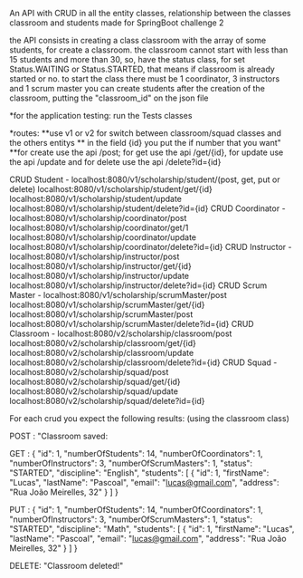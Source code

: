 An API with CRUD in all the entity classes, relationship between the classes classroom and students made for SpringBoot challenge 2

the API consists in creating a class classroom with the array of some students, for create a classroom. 
the classroom cannot start with less than 15 students and more than 30, so, have the status class, for set Status.WAITING or Status.STARTED, that means if classroom is already started or no.
to start the class there must be 1 coordinator, 3 instructors and 1 scrum master
you can create students after the creation of the classroom, putting the "classroom_id" on the json file

*for the application testing:
run the Tests classes

*routes: 
**use v1 or v2 for switch between classroom/squad classes and the others entitys
** in the field {id} you put the if number that you want"
**for create use the api /post; for get use the api /get/{id}, for update use the api /update and for delete use the api /delete?id={id}

CRUD Student -  localhost:8080/v1/scholarship/student/(post, get, put or delete)
                localhost:8080/v1/scholarship/student/get/{id}  
                localhost:8080/v1/scholarship/student/update
                localhost:8080/v1/scholarship/student/delete?id={id} 
CRUD Coordinator -  localhost:8080/v1/scholarship/coordinator/post
                    localhost:8080/v1/scholarship/coordinator/get/1
                    localhost:8080/v1/scholarship/coordinator/update
                    localhost:8080/v1/scholarship/coordinator/delete?id={id} 
CRUD Instructor - localhost:8080/v1/scholarship/instructor/post
                  localhost:8080/v1/scholarship/instructor/get/{id}
                  localhost:8080/v1/scholarship/instructor/update
                  localhost:8080/v1/scholarship/instructor/delete?id={id} 
CRUD Scrum Master - localhost:8080/v1/scholarship/scrumMaster/post
                    localhost:8080/v1/scholarship/scrumMaster/get/{id} 
                    localhost:8080/v1/scholarship/scrumMaster/post
                    localhost:8080/v1/scholarship/scrumMaster/delete?id={id} 
CRUD Classroom -  localhost:8080/v2/scholarship/classroom/post
                  localhost:8080/v2/scholarship/classroom/get/{id} 
                  localhost:8080/v2/scholarship/classroom/update
                  localhost:8080/v2/scholarship/classroom/delete?id={id}
CRUD Squad -  localhost:8080/v2/scholarship/squad/post
              localhost:8080/v2/scholarship/squad/get/{id} 
              localhost:8080/v2/scholarship/squad/update
              localhost:8080/v2/scholarship/squad/delete?id={id} 

For each crud you expect the following results: 
(using the classroom class)

POST : "Classroom saved:

GET : {
        "id": 1,
        "numberOfStudents": 14,
        "numberOfCoordinators": 1,
        "numberOfInstructors": 3,
        "numberOfScrumMasters": 1,
        "status": "STARTED",
        "discipline": "English",
        "students": [
            {
                "id": 1,
                "firstName": "Lucas",
                "lastName": "Pascoal",
                "email": "lucas@gmail.com",
                "address": "Rua João Meirelles, 32"
            }
        ]
    }

PUT : {
        "id": 1,
        "numberOfStudents": 14,
        "numberOfCoordinators": 1,
        "numberOfInstructors": 3,
        "numberOfScrumMasters": 1,
        "status": "STARTED",
        "discipline": "Math",
        "students": [
            {
                "id": 1,
                "firstName": "Lucas",
                "lastName": "Pascoal",
                "email": "lucas@gmail.com",
                "address": "Rua João Meirelles, 32"
            }
          ]
        }

DELETE: "Classroom deleted!"













                    
